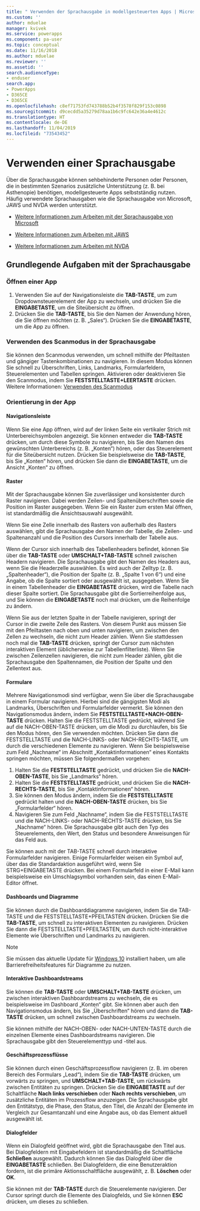```yaml
---
title: " Verwenden der Sprachausgabe in modellgesteuerten Apps | Microsoft-Dokumentation"
ms.custom: ''
author: mduelae
manager: kvivek
ms.service: powerapps
ms.component: pa-user
ms.topic: conceptual
ms.date: 11/16/2018
ms.author: mduelae
ms.reviewer: ''
ms.assetid: ''
search.audienceType:
- enduser
search.app:
- PowerApps
- D365CE
- D365CE
ms.openlocfilehash: c8ef71753fd743788b52b4f3578f829f153c0898
ms.sourcegitcommit: d9cecdd5a35279d78aa1b6c9fc642e36a4e4612c
ms.translationtype: HT
ms.contentlocale: de-DE
ms.lasthandoff: 11/04/2019
ms.locfileid: "73543452"
---
```

# <a name="use-a-screen-reader"></a>Verwenden einer Sprachausgabe 


Über die Sprachausgabe können sehbehinderte Personen oder Personen, die in bestimmten Szenarios zusätzliche Unterstützung (z. B. bei Asthenopie) benötigen, modellgesteuerte Apps selbstständig nutzen. Häufig verwendete Sprachausgaben wie die Sprachausgabe von Microsoft, JAWS und NVDA werden unterstützt. 

- [Weitere Informationen zum Arbeiten mit der Sprachausgabe von Microsoft](https://support.microsoft.com/help/22798)
- [Weitere Informationen zum Arbeiten mit JAWS](https://www.freedomscientific.com/Products/Blindness/JawsDocumentation)


- [Weitere Informationen zum Arbeiten mit NVDA](https://www.nvaccess.org/get-help/)


## <a name="basic-tasks-using-a-screen-reader"></a>Grundlegende Aufgaben mit der Sprachausgabe 

### <a name="open-an-app"></a>Öffnen einer App

1.  Verwenden Sie auf der Navigationsleiste die **TAB-TASTE**, um zum Dropdownsteuerelement der App zu wechseln, und drücken Sie die **EINGABETASTE**, um die Siteübersicht zu öffnen.
2.  Drücken Sie die **TAB-TASTE**, bis Sie den Namen der Anwendung hören, die Sie öffnen möchten (z. B. „Sales“). Drücken Sie die **EINGABETASTE**, um die App zu öffnen.

### <a name="use-scan-mode-in-narrator"></a>Verwenden des Scanmodus in der Sprachausgabe
Sie können den Scanmodus verwenden, um schnell mithilfe der Pfeiltasten und gängiger Tastenkombinationen zu navigieren. In diesem Modus können Sie schnell zu Überschriften, Links, Landmarks, Formularfeldern, Steuerelementen und Tabellen springen. Aktivieren oder deaktivieren Sie den Scanmodus, indem Sie **FESTSTELLTASTE+LEERTASTE** drücken. Weitere Informationen: [Verwenden des Scanmodus](https://support.microsoft.com/help/22809/windows-10-narrator-using-scan-mode)

### <a name="find-your-way-around-the-app"></a>Orientierung in der App

#### <a name="navigation-bar"></a>Navigationsleiste
Wenn Sie eine App öffnen, wird auf der linken Seite ein vertikaler Strich mit Unterbereichsymbolen angezeigt. Sie können entweder die **TAB-TASTE** drücken, um durch diese Symbole zu navigieren, bis Sie den Namen des gewünschten Unterbereichs (z. B. „Konten“) hören, oder das Steuerelement für die Siteübersicht nutzen. Drücken Sie beispielsweise die **TAB-TASTE**, bis Sie „Konten“ hören, und drücken Sie dann die **EINGABETASTE**, um die Ansicht „Konten“ zu öffnen.

#### <a name="grids"></a>Raster
Mit der Sprachausgabe können Sie zuverlässiger und konsistenter durch Raster navigieren. Dabei werden Zeilen- und Spaltenüberschriften sowie die Position im Raster ausgegeben. Wenn Sie ein Raster zum ersten Mal öffnen, ist standardmäßig die Ansichtsauswahl ausgewählt. 

Wenn Sie eine Zelle innerhalb des Rasters von außerhalb des Rasters auswählen, gibt die Sprachausgabe den Namen der Tabelle, die Zeilen- und Spaltenanzahl und die Position des Cursors innerhalb der Tabelle aus.

Wenn der Cursor sich innerhalb des Tabellenheaders befindet, können Sie über die **TAB-TASTE** oder **UMSCHALT+TAB-TASTE** schnell zwischen Headern navigieren. Die Sprachausgabe gibt den Namen des Headers aus, wenn Sie die Headerzelle auswählen. Es wird auch der Zelltyp (z. B. „Spaltenheader“), die Position der Spalte (z. B. „Spalte 1 von 6“) und eine Angabe, ob die Spalte sortiert oder ausgewählt ist, ausgegeben. Wenn Sie in einem Tabellenheader die **EINGABETASTE** drücken, wird die Tabelle nach dieser Spalte sortiert. Die Sprachausgabe gibt die Sortierreihenfolge aus, und Sie können die **EINGABETASTE** noch mal drücken, um die Reihenfolge zu ändern.

Wenn Sie aus der letzten Spalte in der Tabelle navigieren, springt der Cursor in die zweite Zeile des Rasters. Von diesem Punkt aus müssen Sie mit den Pfeiltasten nach oben und unten navigieren, um zwischen den Zellen zu wechseln, die nicht zum Header zählen. Wenn Sie stattdessen noch mal die **TAB-TASTE** drücken, springt der Cursor zum nächsten interaktiven Element (üblicherweise zur Tabellenfilterliste). Wenn Sie zwischen Zeilenzellen navigieren, die nicht zum Header zählen, gibt die Sprachausgabe den Spaltennamen, die Position der Spalte und den Zellentext aus.

#### <a name="forms"></a>Formulare
Mehrere Navigationsmodi sind verfügbar, wenn Sie über die Sprachausgabe in einem Formular navigieren. Hierbei sind die gängigsten Modi als Landmarks, Überschriften und Formularfelder vermerkt. Sie können den Navigationsmodus ändern, indem Sie **FESTSTELLTASTE+NACH-OBEN-TASTE** drücken. Halten Sie die FESTSTELLTASTE gedrückt, während Sie auf die NACH-OBEN-TASTE drücken, um die Modi zu durchlaufen, bis Sie den Modus hören, den Sie verwenden möchten. Drücken Sie dann die FESTSTELLTASTE und die NACH-LINKS- oder NACH-RECHTS-TASTE, um durch die verschiedenen Elemente zu navigieren. Wenn Sie beispielsweise zum Feld „Nachname“ im Abschnitt „Kontaktinformationen“ eines Kontakts springen möchten, müssen Sie folgendermaßen vorgehen:

1.  Halten Sie die **FESTSTELLTASTE** gedrückt, und drücken Sie die **NACH-OBEN-TASTE**, bis Sie „Landmarks“ hören.
2.  Halten Sie die **FESTSTELLTASTE** gedrückt, und drücken Sie die **NACH-RECHTS-TASTE**, bis Sie „Kontaktinformationen“ hören.
3.  Sie können den Modus ändern, indem Sie die **FESTSTELLTASTE** gedrückt halten und die **NACH-OBEN-TASTE** drücken, bis Sie „Formularfelder“ hören.
4.  Navigieren Sie zum Feld „Nachname“, indem Sie die FESTSTELLTASTE und die NACH-LINKS- oder NACH-RECHTS-TASTE drücken, bis Sie „Nachname“ hören. Die Sprachausgabe gibt auch den Typ des Steuerelements, den Wert, den Status und besondere Anweisungen für das Feld aus.

Sie können auch mit der TAB-TASTE schnell durch interaktive Formularfelder navigieren. Einige Formularfelder weisen ein Symbol auf, über das die Standardaktion ausgeführt wird, wenn Sie STRG+EINGABETASTE drücken. Bei einem Formularfeld in einer E-Mail kann beispielsweise ein Umschlagsymbol vorhanden sein, das einen E-Mail-Editor öffnet. 

#### <a name="dashboardscharts"></a>Dashboards und Diagramme
Sie können durch die Dashboarddiagramme navigieren, indem Sie die TAB-TASTE und die FESTSTELLTASTE+PFEILTASTEN drücken. Drücken Sie die **TAB-TASTE**, um schnell zu interaktiven Elementen zu navigieren. Drücken Sie dann die FESTSTELLTASTE+PFEILTASTEN, um durch nicht-interaktive Elemente wie Überschriften und Landmarks zu navigieren.


> [!NOTE]
> Sie müssen das aktuelle Update für [Windows 10](https://www.microsoft.com/enable/products/windows10/default.aspx) installiert haben, um alle Barrierefreiheitsfeatures für Diagramme zu nutzen.

#### <a name="interactive-dashboard-streams"></a>Interaktive Dashboardstreams
Sie können die **TAB-TASTE** oder **UMSCHALT+TAB-TASTE** drücken, um zwischen interaktiven Dashboardstreams zu wechseln, die es beispielsweise im Dashboard „Konten“ gibt. Sie können aber auch den Navigationsmodus ändern, bis Sie „Überschriften“ hören und dann die **TAB-TASTE** drücken, um schnell zwischen Dashboardstreams zu wechseln.

Sie können mithilfe der NACH-OBEN- oder NACH-UNTEN-TASTE durch die einzelnen Elemente eines Dashboardstreams navigieren. Die Sprachausgabe gibt den Steuerelementtyp und -titel aus.

#### <a name="business-process-flows"></a>Geschäftsprozessflüsse
Sie können durch einen Geschäftsprozessflow navigieren (z. B. im oberen Bereich des Formulars „Lead“), indem Sie die **TAB-TASTE** drücken, um vorwärts zu springen, und **UMSCHALT+TAB-TASTE**, um rückwärts zwischen Entitäten zu springen. Drücken Sie die **EINGABETASTE** auf der Schaltfläche **Nach links verschieben** oder **Nach rechts verschieben**, um zusätzliche Entitäten im Prozessflow anzuzeigen. Die Sprachausgabe gibt den Entitätstyp, die Phase, den Status, den Titel, die Anzahl der Elemente im Vergleich zur Gesamtanzahl und eine Angabe aus, ob das Element aktuell ausgewählt ist.

#### <a name="dialog-boxes"></a>Dialogfelder

Wenn ein Dialogfeld geöffnet wird, gibt die Sprachausgabe den Titel aus. Bei Dialogfeldern mit Eingabefeldern ist standardmäßig die Schaltfläche **Schließen** ausgewählt. Dadurch können Sie das Dialogfeld über die **EINGABETASTE** schließen. Bei Dialogfeldern, die eine Benutzeraktion fordern, ist die primäre Aktionsschaltfläche ausgewählt, z. B. **Löschen** oder **OK**.

Sie können mit der **TAB-TASTE** durch die Steuerelemente navigieren. Der Cursor springt durch die Elemente des Dialogfelds, und Sie können **ESC** drücken, um dieses zu schließen.


